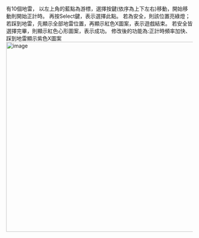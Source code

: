 有10個地雷，
以左上角的藍點為游標，選擇按鍵(依序為上下左右)移動，開始移動則開始正計時。
再按Select鍵，表示選擇此點。
若為安全，則該位置亮綠燈；若踩到地雷，先顯示全部地雷位置，再顯示紅色X圖案，表示遊戲結束。
若安全皆選擇完畢，則顯示紅色心形圖案，表示成功。
修改後的功能為:正計時頻率加快、踩到地雷顯示紫色X圖案
<img width="512" alt="image" src="https://github.com/Lingo823/Minesweeper/assets/156079099/05434039-0629-4187-be50-c25ca0a276d7">
